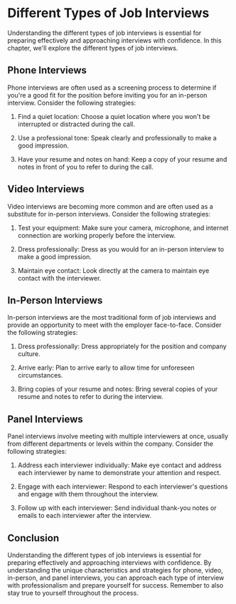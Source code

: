 Different Types of Job Interviews
=================================================================================

Understanding the different types of job interviews is essential for preparing effectively and approaching interviews with confidence. In this chapter, we'll explore the different types of job interviews.

Phone Interviews
----------------

Phone interviews are often used as a screening process to determine if you're a good fit for the position before inviting you for an in-person interview. Consider the following strategies:

1. Find a quiet location: Choose a quiet location where you won't be interrupted or distracted during the call.

2. Use a professional tone: Speak clearly and professionally to make a good impression.

3. Have your resume and notes on hand: Keep a copy of your resume and notes in front of you to refer to during the call.

Video Interviews
----------------

Video interviews are becoming more common and are often used as a substitute for in-person interviews. Consider the following strategies:

1. Test your equipment: Make sure your camera, microphone, and internet connection are working properly before the interview.

2. Dress professionally: Dress as you would for an in-person interview to make a good impression.

3. Maintain eye contact: Look directly at the camera to maintain eye contact with the interviewer.

In-Person Interviews
--------------------

In-person interviews are the most traditional form of job interviews and provide an opportunity to meet with the employer face-to-face. Consider the following strategies:

1. Dress professionally: Dress appropriately for the position and company culture.

2. Arrive early: Plan to arrive early to allow time for unforeseen circumstances.

3. Bring copies of your resume and notes: Bring several copies of your resume and notes to refer to during the interview.

Panel Interviews
----------------

Panel interviews involve meeting with multiple interviewers at once, usually from different departments or levels within the company. Consider the following strategies:

1. Address each interviewer individually: Make eye contact and address each interviewer by name to demonstrate your attention and respect.

2. Engage with each interviewer: Respond to each interviewer's questions and engage with them throughout the interview.

3. Follow up with each interviewer: Send individual thank-you notes or emails to each interviewer after the interview.

Conclusion
----------

Understanding the different types of job interviews is essential for preparing effectively and approaching interviews with confidence. By understanding the unique characteristics and strategies for phone, video, in-person, and panel interviews, you can approach each type of interview with professionalism and prepare yourself for success. Remember to also stay true to yourself throughout the process.
